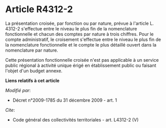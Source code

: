 # Article R4312-2

La présentation croisée, par fonction ou par nature, prévue à l'article L. 4312-2 s'effectue entre le niveau le plus fin de
la nomenclature fonctionnelle et chacun des comptes par nature à trois chiffres. Pour le compte administratif, le croisement
s'effectue entre le niveau le plus fin de la nomenclature fonctionnelle et le compte le plus détaillé ouvert dans la
nomenclature par nature.

Cette présentation fonctionnelle croisée n'est pas applicable à un service public régional à activité unique érigé en
établissement public ou faisant l'objet d'un budget annexe.

**Liens relatifs à cet article**

_Modifié par_:

  - Décret n°2009-1785 du 31 décembre 2009 - art. 1

_Cite_:

  - Code général des collectivités territoriales - art. L4312-2 (V)
